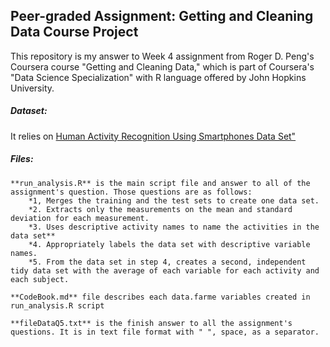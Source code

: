 ## Peer-graded Assignment: Getting and Cleaning Data Course Project

This repository is my answer to Week 4 assignment from Roger D. Peng's Coursera course "Getting and Cleaning Data,"
which is part of Coursera's "Data Science Specialization" with R language offered by John Hopkins University.

##### **Dataset:**
It relies on [Human Activity Recognition Using Smartphones Data Set"]("http://archive.ics.uci.edu/ml/datasets/Human+Activity+Recognition+Using+Smartphones")

##### **Files:**
	
	**run_analysis.R** is the main script file and answer to all of the assignment's question. Those questions are as follows:
		*1, Merges the training and the test sets to create one data set.
		*2. Extracts only the measurements on the mean and standard deviation for each measurement.
		*3. Uses descriptive activity names to name the activities in the data set**
		*4. Appropriately labels the data set with descriptive variable names.
		*5. From the data set in step 4, creates a second, independent tidy data set with the average of each variable for each activity and each subject.
		
	**CodeBook.md** file describes each data.farme variables created in run_analysis.R script
	
	**fileDataQ5.txt** is the finish answer to all the assignment's questions. It is in text file format with " ", space, as a separator. 